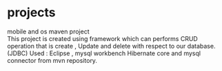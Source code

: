 # projects
mobile and os maven project   
This project is created using framework which can performs CRUD operation that is create , Update and delete with respect to our database.(JDBC)
Used : Eclipse , mysql workbench  Hibernate core and mysql connector  from mvn repository.

